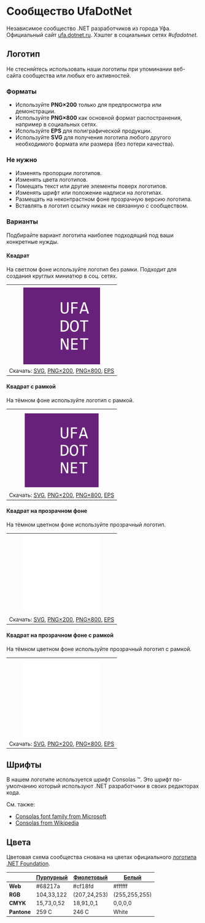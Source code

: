 ﻿# Сообщество UfaDotNet

Независимое сообщество .NET разработчиков из города Уфа. Официальный сайт [ufa.dotnet.ru](https://ufa.dotnet.ru/). Хэштег в социальных сетях _#ufadotnet_.

## Логотип

Не стесняйтесь использовать наши логотипы при упоминании веб-сайта сообщества или любых его активностей.

### Форматы

- Используйте **PNG×200** только для предпросмотра или демонстрации.
- Используйте **PNG×800** как основной формат распостранения, например в социальных сетях.
- Используйте **EPS** для полиграфической продукции.
- Используйте **SVG** для получения логотипа любого другого необходимого формата или размера (без потери качества).

### Не нужно

- Изменять пропорции логотипов.
- Изменять цвета логотипов.
- Помещать текст или другие элементы поверх логотипов.
- Изменять шрифт или положение надписи на логотипах.
- Размещать на неконтрастном фоне прозрачную версию логотипа.
- Вставлять в логотип ссылку никак не связанную с сообществом.

### Варианты

Подбирайте вариант логотипа наиболее подходящий под ваши конкретные нужды.

#### Квадрат

На светлом фоне используйте логотип без рамки. Подходит для создания круглых миниатюр в соц. сетях.

|       |
| :---: |
|       |
| ![Квадратный логотип UfaDotNet](ufadotnet-logo-squared-200.png) |
| Скачать: [SVG](https://raw.githubusercontent.com/AnatolyKulakov/SpbDotNet/master/Logo/Ufa/ufadotnet-logo-squared.svg), [PNG×200](https://raw.githubusercontent.com/AnatolyKulakov/SpbDotNet/master/Logo/Ufa/ufadotnet-logo-squared-200.png), [PNG×800](https://raw.githubusercontent.com/AnatolyKulakov/SpbDotNet/master/Logo/Ufa/ufadotnet-logo-squared-800.png), [EPS](https://raw.githubusercontent.com/AnatolyKulakov/SpbDotNet/master/Logo/Ufa/ufadotnet-logo-squared.eps) |

#### Квадрат с рамкой

На тёмном фоне используйте логотип с рамкой.

|       |
| :---: |
|       |
| ![Квадратный логотип UfaDotNet с рамкой](ufadotnet-logo-squared-bordered-200.png) |
| Скачать: [SVG](https://raw.githubusercontent.com/AnatolyKulakov/SpbDotNet/master/Logo/Ufa/ufadotnet-logo-squared-bordered.svg), [PNG×200](https://raw.githubusercontent.com/AnatolyKulakov/SpbDotNet/master/Logo/Ufa/ufadotnet-logo-squared-bordered-200.png), [PNG×800](https://raw.githubusercontent.com/AnatolyKulakov/SpbDotNet/master/Logo/Ufa/ufadotnet-logo-squared-bordered-800.png), [EPS](https://raw.githubusercontent.com/AnatolyKulakov/SpbDotNet/master/Logo/Ufa/ufadotnet-logo-squared-bordered.eps) |

#### Квадрат на прозрачном фоне

На тёмном цветном фоне используйте прозрачный логотип.

|       |
| :---: |
|       |
| ![Квадратный прозрачный логотип UfaDotNet](ufadotnet-logo-squared-white-200.png) |
| Скачать: [SVG](https://raw.githubusercontent.com/AnatolyKulakov/SpbDotNet/master/Logo/Ufa/ufadotnet-logo-squared-white.svg), [PNG×200](https://raw.githubusercontent.com/AnatolyKulakov/SpbDotNet/master/Logo/Ufa/ufadotnet-logo-squared-white-200.png), [PNG×800](https://raw.githubusercontent.com/AnatolyKulakov/SpbDotNet/master/Logo/Ufa/ufadotnet-logo-squared-white-800.png), [EPS](https://raw.githubusercontent.com/AnatolyKulakov/SpbDotNet/master/Logo/Ufa/ufadotnet-logo-squared-white.eps) |

#### Квадрат на прозрачном фоне с рамкой

На тёмном цветном фоне используйте прозрачный логотип с рамкой.

|       |
| :---: |
|       |
| ![Квадратный прозрачный логотип UfaDotNet с рамкой](ufadotnet-logo-squared-white-bordered-200.png)  |
| Скачать: [SVG](https://raw.githubusercontent.com/AnatolyKulakov/SpbDotNet/master/Logo/Ufa/ufadotnet-logo-squared-white-bordered.svg), [PNG×200](https://raw.githubusercontent.com/AnatolyKulakov/SpbDotNet/master/Logo/Ufa/ufadotnet-logo-squared-white-bordered-200.png), [PNG×800](https://raw.githubusercontent.com/AnatolyKulakov/SpbDotNet/master/Logo/Ufa/ufadotnet-logo-squared-white-bordered-800.png), [EPS](https://raw.githubusercontent.com/AnatolyKulakov/SpbDotNet/master/Logo/Ufa/ufadotnet-logo-squared-white-bordered.eps) |

## Шрифты

В нашем логотипе используется шрифт Consolas ™. Это шрифт по-умолчанию который используют .NET разработчики в своих редакторах кода.

См. также:

- [Consolas font family from Microsoft](https://docs.microsoft.com/en-us/typography/font-list/consolas)
- [Consolas from Wikipedia](https://en.wikipedia.org/wiki/Consolas)

## Цвета

Цветовая схема сообщества снована на цветах официального [логотипа .NET Foundation](https://github.com/dotnet/swag/tree/master/logo).

|             | [Пурпурный](https://www.color-hex.com/color/68217a) | [Фиолетовый](https://www.color-hex.com/color/cf18fd) | [Белый](https://www.color-hex.com/color/ffffff) |
| ----------- | --------------------------------------------------- | ---------------------------------------------------- | ----------------------------------------------- |
| **Web**     | #68217a                                             | #cf18fd                                              | #ffffff                                         |
| **RGB**     | 104,33,122                                          | (207,24,253)                                         | (255,255,255)                                   |
| **CMYK**    | 15,73,0,52                                          | 18,91,0,1                                            | 0,0,0,0                                         |
| **Pantone** | 259 C                                               | 246 C                                                | White                                           |

